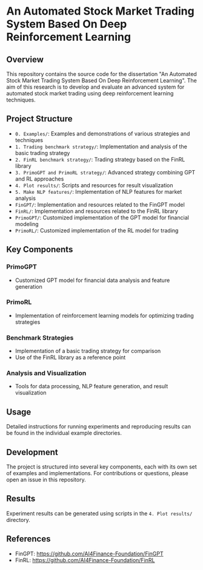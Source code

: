 # An Automated Stock Market Trading System Based On Deep Reinforcement Learning

## Overview

This repository contains the source code for the dissertation "An Automated Stock Market Trading System Based On Deep Reinforcement Learning". The aim of this research is to develop and evaluate an advanced system for automated stock market trading using deep reinforcement learning techniques.

## Project Structure

- `0. Examples/`: Examples and demonstrations of various strategies and techniques
- `1. Trading benchmark strategy/`: Implementation and analysis of the basic trading strategy
- `2. FinRL benchmark strategy/`: Trading strategy based on the FinRL library
- `3. PrimoGPT and PrimoRL strategy/`: Advanced strategy combining GPT and RL approaches
- `4. Plot results/`: Scripts and resources for result visualization
- `5. Make NLP features/`: Implementation of NLP features for market analysis
- `FinGPT/`: Implementation and resources related to the FinGPT model
- `FinRL/`: Implementation and resources related to the FinRL library
- `PrimoGPT/`: Customized implementation of the GPT model for financial modeling
- `PrimoRL/`: Customized implementation of the RL model for trading

## Key Components

### PrimoGPT
- Customized GPT model for financial data analysis and feature generation

### PrimoRL
- Implementation of reinforcement learning models for optimizing trading strategies

### Benchmark Strategies
- Implementation of a basic trading strategy for comparison
- Use of the FinRL library as a reference point

### Analysis and Visualization
- Tools for data processing, NLP feature generation, and result visualization

## Usage

Detailed instructions for running experiments and reproducing results can be found in the individual example directories.

## Development

The project is structured into several key components, each with its own set of examples and implementations. For contributions or questions, please open an issue in this repository.

## Results

Experiment results can be generated using scripts in the `4. Plot results/` directory.

## References
- FinGPT: https://github.com/AI4Finance-Foundation/FinGPT
- FinRL: https://github.com/AI4Finance-Foundation/FinRL
